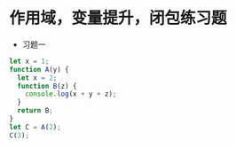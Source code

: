 # 作用域，变量提升，闭包练习题

- 习题一

```js
let x = 1;
function A(y) {
  let x = 2;
  function B(z) {
    console.log(x + y + z);
  }
  return B;
}
let C = A(2);
C(3);
```
